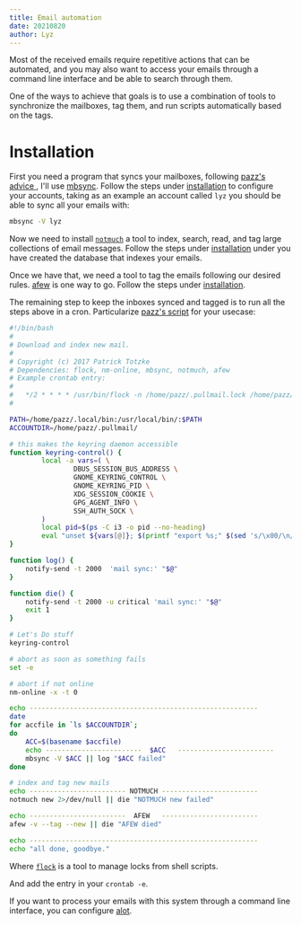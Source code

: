 ```yaml
---
title: Email automation
date: 20210820
author: Lyz
---
```


Most of the received emails require repetitive actions that can be automated,
and you may also want to access your emails through a command line interface and
be able to search through them.

One of the ways to achieve that goals is to use a combination of tools to
synchronize the mailboxes, tag them, and run scripts automatically based on the
tags.

# Installation

First you need a program that syncs your mailboxes, following [pazz's advice
](https://github.com/pazz/alot/wiki/pazz's-mail-setup#fetching-mail-mbsync),
I'll use [mbsync](mbsync.md). Follow the steps under
[installation](mbsync.md#installation) to configure your accounts, taking as an
example an account called `lyz` you should be able to sync all your emails with:

```bash
mbsync -V lyz
```

Now we need to install [`notmuch`](notmuch.md) a tool to index, search, read,
and tag large collections of email messages. Follow the steps under
[installation](notmuch.md#installation) under you have created the database that
indexes your emails.

Once we have that, we need a tool to tag the emails following our desired rules.
[afew](afew.md) is one way to go. Follow the steps under
[installation](afew.md#installation).

The remaining step to keep the inboxes synced and tagged is to run all the steps
above in a cron. Particularize [pazz's
script](https://github.com/pazz/alot/wiki/pazz's-mail-setup#automation) for your
usecase:

```bash
#!/bin/bash
#
# Download and index new mail.
#
# Copyright (c) 2017 Patrick Totzke
# Dependencies: flock, nm-online, mbsync, notmuch, afew
# Example crontab entry:
#
#   */2 * * * * /usr/bin/flock -n /home/pazz/.pullmail.lock /home/pazz/bin/pullmail.sh > /home/pazz/.pullmail.log
#

PATH=/home/pazz/.local/bin:/usr/local/bin/:$PATH
ACCOUNTDIR=/home/pazz/.pullmail/

# this makes the keyring daemon accessible
function keyring-control() {
        local -a vars=( \
                DBUS_SESSION_BUS_ADDRESS \
                GNOME_KEYRING_CONTROL \
                GNOME_KEYRING_PID \
                XDG_SESSION_COOKIE \
                GPG_AGENT_INFO \
                SSH_AUTH_SOCK \
        )
        local pid=$(ps -C i3 -o pid --no-heading)
        eval "unset ${vars[@]}; $(printf "export %s;" $(sed 's/\x00/\n/g' /proc/${pid//[^0-9]/}/environ | grep $(printf -- "-e ^%s= " "${vars[@]}")) )"
}

function log() {
    notify-send -t 2000  'mail sync:' "$@"
}

function die() {
    notify-send -t 2000 -u critical 'mail sync:' "$@"
    exit 1
}

# Let's Do stuff
keyring-control

# abort as soon as something fails
set -e

# abort if not online
nm-online -x -t 0

echo ---------------------------------------------------------
date
for accfile in `ls $ACCOUNTDIR`;
do
    ACC=$(basename $accfile)
    echo ------------------------  $ACC   ------------------------
    mbsync -V $ACC || log "$ACC failed"
done

# index and tag new mails
echo ------------------------ NOTMUCH ------------------------
notmuch new 2>/dev/null || die "NOTMUCH new failed"

echo ------------------------  AFEW   ------------------------
afew -v --tag --new || die "AFEW died"

echo ---------------------------------------------------------
echo "all done, goodbye."
```

Where [`flock`](https://linux.die.net/man/1/flock) is a tool to manage locks
from shell scripts.

And add the entry in your `crontab -e`.

If you want to process your emails with this system through a command line
interface, you can configure [alot](alot.md).
